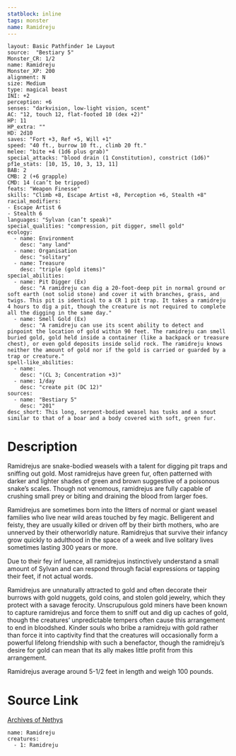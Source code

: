 ```yaml
---
statblock: inline
tags: monster
name: Ramidreju
---
```

```statblock
layout: Basic Pathfinder 1e Layout
source:  "Bestiary 5"
Monster_CR: 1/2
name: Ramidreju
Monster_XP: 200
alignment: N
size: Medium
type: magical beast
INI: +2
perception: +6
senses: "darkvision, low-light vision, scent"
AC: "12, touch 12, flat-footed 10 (dex +2)"
HP: 11
HP_extra: ""
HD: 2d10
saves: "Fort +3, Ref +5, Will +1"
speed: "40 ft., burrow 10 ft., climb 20 ft."
melee: "bite +4 (1d6 plus grab)"
special_attacks: "blood drain (1 Constitution), constrict (1d6)"
pf1e_stats: [10, 15, 10, 3, 13, 11]
BAB: 2
CMB: 2 (+6 grapple)
CMD: 14 (can’t be tripped)
feats: "Weapon Finesse"
skills: "Climb +8, Escape Artist +8, Perception +6, Stealth +8"
racial_modifiers:
- Escape Artist 6
- Stealth 6
languages: "Sylvan (can’t speak)"
special_qualities: "compression, pit digger, smell gold"
ecology:
  - name: Environment
    desc: "any land"
  - name: Organisation
    desc: "solitary"
  - name: Treasure
    desc: "triple (gold items)"
special_abilities:
  - name: Pit Digger (Ex)
    desc: "A ramidreju can dig a 20-foot-deep pit in normal ground or soft earth (not solid stone) and cover it with branches, grass, and twigs. This pit is identical to a CR 1 pit trap. It takes a ramidreju 4 hours to dig a pit, though the creature is not required to complete all the digging in the same day."
  - name: Smell Gold (Ex)
    desc: "A ramidreju can use its scent ability to detect and pinpoint the location of gold within 90 feet. The ramidreju can smell buried gold, gold held inside a container (like a backpack or treasure chest), or even gold deposits inside solid rock. The ramidreju knows neither the amount of gold nor if the gold is carried or guarded by a trap or creature."
spell-like_abilities:
  - name:
    desc: "(CL 3; Concentration +3)"
  - name: 1/day
    desc: "create pit (DC 12)"
sources:
  - name: "Bestiary 5"
    desc: "201"
desc_short: This long, serpent-bodied weasel has tusks and a snout similar to that of a boar and a body covered with soft, green fur.
```
# Description
Ramidrejus are snake-bodied weasels with a talent for digging pit traps and sniffing out gold. Most ramidrejus have green fur, often patterned with darker and lighter shades of green and brown suggestive of a poisonous snake’s scales. Though not venomous, ramidrejus are fully capable of crushing small prey or biting and draining the blood from larger foes.

 Ramidrejus are sometimes born into the litters of normal or giant weasel families who live near wild areas touched by fey magic. Belligerent and feisty, they are usually killed or driven off by their birth mothers, who are unnerved by their otherworldly nature. Ramidrejus that survive their infancy grow quickly to adulthood in the space of a week and live solitary lives sometimes lasting 300 years or more.

 Due to their fey inf luence, all ramidrejus instinctively understand a small amount of Sylvan and can respond through facial expressions or tapping their feet, if not actual words.

 Ramidrejus are unnaturally attracted to gold and often decorate their burrows with gold nuggets, gold coins, and stolen gold jewelry, which they protect with a savage ferocity. Unscrupulous gold miners have been known to capture ramidrejus and force them to sniff out and dig up caches of gold, though the creatures’ unpredictable tempers often cause this arrangement to end in bloodshed. Kinder souls who bribe a ramidreju with gold rather than force it into captivity find that the creatures will occasionally form a powerful lifelong friendship with such a benefactor, though the ramidreju’s desire for gold can mean that its ally makes little profit from this arrangement.

 Ramidrejus average around 5-1/2 feet in length and weigh 100 pounds.
# Source Link
[Archives of Nethys](https://aonprd.com/MonsterDisplay.aspx?ItemName=Ramidreju)
```encounter-table
name: Ramidreju
creatures:
  - 1: Ramidreju
```

